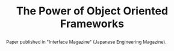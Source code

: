 ---
layout: default
title: The Power of Object Oriented Frameworks
authors:
publication:
year:
type: HISTORICAL
doi: https://root.cern/download//frameworks.ps.gz
abstract: Paper published in "Interface Magazine" (Japanese Engineering Magazine).
---